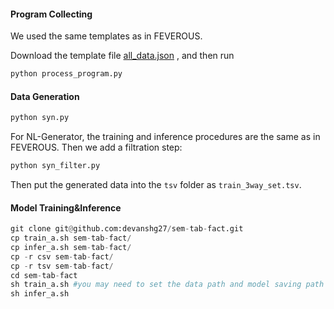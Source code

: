 #### Program Collecting

We used the same templates as in FEVEROUS.

Download the template file [all_data.json](https://github.com/czyssrs/Logic2Text) , and then run

```python
python process_program.py
```

#### Data Generation

```python 
python syn.py			
```

For NL-Generator, the training and inference procedures are the same as in FEVEROUS. Then we add a filtration step:

```python
python syn_filter.py
```

Then put the generated data into the `tsv` folder as `train_3way_set.tsv`.

#### Model Training&Inference

```python
git clone git@github.com:devanshg27/sem-tab-fact.git
cp train_a.sh sem-tab-fact/
cp infer_a.sh sem-tab-fact/
cp -r csv sem-tab-fact/
cp -r tsv sem-tab-fact/
cd sem-tab-fact
sh train_a.sh #you may need to set the data path and model saving path in train_task_a/tapas_stf.py
sh infer_a.sh
```

